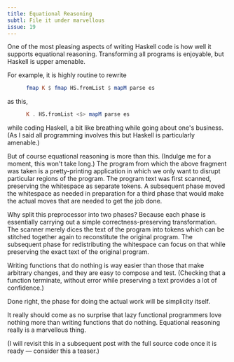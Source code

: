 ```yaml
---
title: Equational Reasoning
subtl: File it under marvellous
issue: 19
---
```


One of the most pleasing aspects of writing Haskell code is how well it supports
equational reasoning. Transforming all programs is enjoyable, but Haskell is
upper amenable.

For example, it is highly routine to rewrite

```haskell
      fmap K $ fmap HS.fromList $ mapM parse es
```

as this,

```haskell
      K . HS.fromList <$> mapM parse es
```

while coding Haskell, a bit like breathing while going about one's business. (As
I said all programming involves this but Haskell is particularly amenable.)

But of course equational reasoning is more than this. (Indulge me for a moment,
this won't take long.) The program from which the above fragment was taken is a
pretty-printing application in which we only want to disrupt particular regions
of the program. The program text was first scanned, preserving the whitespace as
separate tokens. A subsequent phase moved the whitespace as needed in
preparation for a third phase that would make the actual moves that are needed
to get the job done.

Why split this preprocessor into two phases? Because each phase is essentially
carrying out a simple correctness-preserving transformation. The scanner merely
dices the text of the program into tokens which can be stitched together again
to reconstitute the original program. The subsequent phase for redistributing
the whitespace can focus on that while preserving the exact text of the original
program.

Writing functions that do nothing is way easier than those that make arbitrary
changes, and they are easy to compose and test. (Checking that a function
terminate, without error while preserving a text provides a lot of confidence.)

Done right, the phase for doing the actual work will be simplicity itself.

It really should come as no surprise that lazy functional programmers love
nothing more than writing functions that do nothing. Equational reasoning really
is a marvellous thing.

(I will revisit this in a subsequent post with the full source code once it is
ready &mdash; consider this a teaser.)
